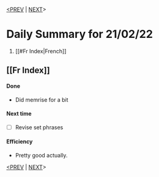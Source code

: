 [<PREV](16.02.22.md)     |    [NEXT](25.02.22.md)>
# Daily Summary for 21/02/22

1. [[#Fr Index|French]]


## [[Fr Index]]
#### Done
* Did memrise for a bit

#### Next time
- [ ] Revise set phrases

#### Efficiency
* Pretty good actually.



[<PREV](16.02.22.md)     |    [NEXT](25.02.22.md)>